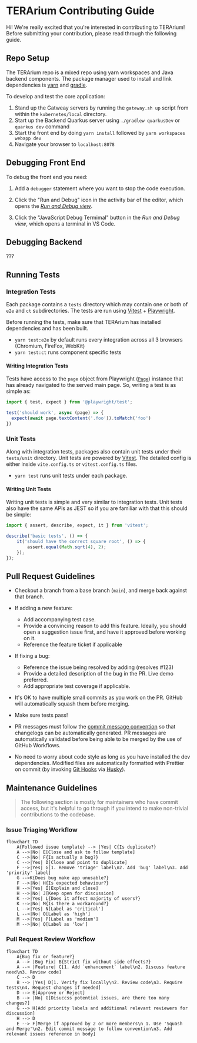 # TERArium Contributing Guide

Hi! We're really excited that you're interested in contributing to TERArium! Before submitting your contribution, please read through the following guide.

## Repo Setup

The TERArium repo is a mixed repo using yarn workspaces and Java backend components. The package manager used to install and link dependencies is [yarn](https://yarnpkg.com/getting-started) and [gradle](https://gradle.org/).

To develop and test the core application:

1. Stand up the Gatweay servers by running the `gateway.sh up` script from within the `kubernetes/local` directory.
2. Start up the Backend Quarkus server using `./gradlew quarkusDev` or `quarkus dev` command
3. Start the front end by doing `yarn install` followed by `yarn workspaces webapp dev`
4. Navigate your browser to `localhost:8078` 

## Debugging Front End

To debug the front end you need:

1. Add a `debugger` statement where you want to stop the code execution.

2. Click the "Run and Debug" icon in the activity bar of the editor, which opens the [_Run and Debug view_](https://code.visualstudio.com/docs/editor/debugging#_run-and-debug-view).

3. Click the "JavaScript Debug Termimal" button in the _Run and Debug view_, which opens a terminal in VS Code.

## Debugging Backend

???

## Running Tests

### Integration Tests

Each package contains a `tests` directory which may contain one or both of `e2e` and `ct` subdirectories. The tests are run using [Vitest](https://vitest.dev/) + [Playwright](https://playwright.dev/).

Before running the tests, make sure that TERArium has installed dependencies and has been built.

- `yarn test:e2e` by default runs every integration across all 3 browsers (Chromium, FireFox, WebKit)
- `yarn test:ct` runs component specific tests

#### Writing Integration Tests

Tests have access to the `page` object from Playwright ([`Page`](https://playwright.dev/docs/api/class-page)) instance that has already navigated to the served main page. So, writing a test is as simple as:

```ts
import { test, expect } from '@playwright/test';

test('should work', async (page) => {
  expect(await page.textContent('.foo')).toMatch('foo')
})
```
### Unit Tests

Along with integration tests, packages also contain unit tests under their `tests/unit` directory. Unit tests are powered by [Vitest](https://vitest.dev/). The detailed config is either inside `vite.config.ts` or `vitest.config.ts` files.

- `yarn test` runs unit tests under each package.

#### Writing Unit Tests

Writing unit tests is simple and very similar to integration tests. Unit tests also have the same APIs as JEST so if you are familiar with that this should be simple:

```ts
import { assert, describe, expect, it } from 'vitest';

describe('basic tests', () => {
	it('should have the correct square root', () => {
		assert.equal(Math.sqrt(4), 2);
	});
});
```

## Pull Request Guidelines

- Checkout a branch from a base branch (`main`), and merge back against that branch.

- If adding a new feature:
  - Add accompanying test case.
  - Provide a convincing reason to add this feature. Ideally, you should open a suggestion issue first, and have it approved before working on it.
  - Reference the feature ticket if applicable

- If fixing a bug:
  - Reference the issue being resolved by adding (resolves #123)
  - Provide a detailed description of the bug in the PR. Live demo preferred.
  - Add appropriate test coverage if applicable.

- It's OK to have multiple small commits as you work on the PR. GitHub will automatically squash them before merging.

- Make sure tests pass!

- PR messages must follow the [commit message convention](../Conventional%20Commits%20Cheat%20Sheet.pdf) so that changelogs can be automatically generated. PR messages are automatically validated before being able to be merged by the use of GitHub Workflows.

- No need to worry about code style as long as you have installed the dev dependencies. Modified files are automatically formatted with Prettier on commit (by invoking [Git Hooks](https://git-scm.com/docs/githooks) via [Husky](https://typicode.github.io/husky/#/)).

## Maintenance Guidelines

> The following section is mostly for maintainers who have commit access, but it's helpful to go through if you intend to make non-trivial contributions to the codebase.

### Issue Triaging Workflow

```mermaid
flowchart TD
	A{Followed issue template} --> |Yes| C{Is duplicate?}
	A -->|No| E[Close and ask to follow template]
	C -->|No| F{Is actually a bug?}
	C -->|Yes| D[Close and point to duplicate]
	F -->|Yes| G[1. Remove 'triage' label\n2. Add 'bug' label\n3. Add 'priority' label]
	G -->K{Does bug make app unusable?}
	F -->|No| H{Is expected behaviour?}
	H -->|Yes| I[Explain and close]
	H -->|No| J[Keep open for discussion]
	K -->|Yes| L{Does it affect majority of users?}
	K -->|No| M{Is there a workaround?}
	L -->|Yes| N[Label as 'critical']
	L -->|No| O[Label as 'high']
	M -->|Yes| P[Label as 'medium']
	M -->|No| Q[Label as 'low']
```
### Pull Request Review Workflow

```mermaid
flowchart TD
	A{Bug fix or feature?}
	A --> |Bug Fix| B{Strict fix without side effects?}
	A --> |Feature| C[1. Add `enhancement` label\n2. Discuss feature need\n3. Review code]
	C --> D
	B --> |Yes| D[1. Verify fix locally\n2. Review code\n3. Require tests\n4. Request changes if needed]
	D --> E[Approve or Reject]
	B --> |No| G[Disuccss potential issues, are there too many changes?]
	G --> H[Add priority labels and additional relevant reviewers for discussion]
	H --> D
	E --> F[Merge if approved by 2 or more members\n 1. Use 'Squash and Merge'\n2. Edit commit message to follow convention\n3. Add relevant issues reference in body]
```
